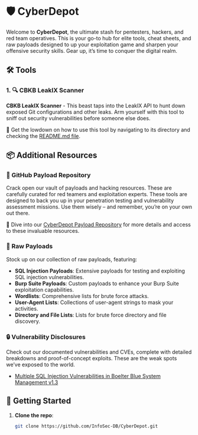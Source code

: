 
# 🛡️ CyberDepot

Welcome to **CyberDepot**, the ultimate stash for pentesters, hackers, and red team operatives. This is your go-to hub for elite tools, cheat sheets, and raw payloads designed to up your exploitation game and sharpen your offensive security skills. Gear up, it’s time to conquer the digital realm.

## 🛠️ Tools

### 1. 🔍 CBKB LeakIX Scanner

 **CBKB LeakIX Scanner** - This beast taps into the LeakIX API to hunt down exposed Git configurations and other leaks. Arm yourself with this tool to sniff out security vulnerabilities before someone else does.

📖 Get the lowdown on how to use this tool by navigating to its directory and checking the [README.md file](https://github.com/InfoSec-DB/CyberDepot/tree/main/cbkd-leakix-scanner).

## 📦 Additional Resources

### 📂 GitHub Payload Repository

Crack open our vault of payloads and hacking resources. These are carefully curated for red teamers and exploitation experts. These tools are designed to back you up in your penetration testing and vulnerability assessment missions. Use them wisely – and remember, you’re on your own out there.

🔗 Dive into our [CyberDepot Payload Repository](https://infosec-db.github.io/CyberDepot/) for more details and access to these invaluable resources.

### 🔢 Raw Payloads

Stock up on our collection of raw payloads, featuring:

- **SQL Injection Payloads**: Extensive payloads for testing and exploiting SQL injection vulnerabilities.
- **Burp Suite Payloads**: Custom payloads to enhance your Burp Suite exploitation capabilities.
- **Wordlists**: Comprehensive lists for brute force attacks.
- **User-Agent Lists**: Collections of user-agent strings to mask your activities.
- **Directory and File Lists**: Lists for brute force directory and file discovery.

### 🔒 Vulnerability Disclosures

Check out our documented vulnerabilities and CVEs, complete with detailed breakdowns and proof-of-concept exploits. These are the weak spots we’ve exposed to the world.

- [Multiple SQL Injection Vulnerabilities in Boelter Blue System Management v1.3](https://infosec-db.github.io/CyberDepot/vuln_boelter_blue/)

## 🚀 Getting Started

1. **Clone the repo**:
   ```sh
   git clone https://github.com/InfoSec-DB/CyberDepot.git
